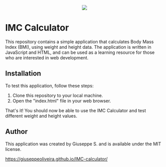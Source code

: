 <p align="center">
<img src="http://img.shields.io/static/v1?label=STATUS&message=EM%20DESENVOLVIMENTO&color=GREEN&style=for-the-badge"/>
</p>

<h1>IMC Calculator</h1>
<p>This repository contains a simple application that calculates Body Mass Index (BMI), using weight and height data. The application is written in JavaScript and HTML, and can be used as a learning resource for those who are interested in web development.</p>
<h2>Installation</h2>
<p>To test this application, follow these steps:</p>
<ol>
  <li>Clone this repository to your local machine.</li>
  <li>Open the "index.html" file in your web browser.</li>
</ol>
<p>That's it! You should now be able to use the IMC Calculator and test different weight and height values.</p>
<h2>Author</h2>
<p>This application was created by Giuseppe S. and is available under the MIT license.</p>




https://giuseppeoliveira.github.io/IMC-calculator/
